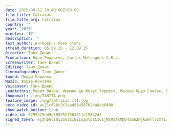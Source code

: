 ```yaml
---
date: 2025-09-11 20:40:00Z+03:00
film_title: Catraias
film_title_org: Catraias
country: ''
year: '2023'
minutes: '17'
description: ''
text_author: интервю с Леви Ступс
stream_duration: 05.09.25 - 12.09.25
Director: Таня Динис
Production: Нуно Родригес, Curtas Metragens C.R.L.
Screenwriter: Таня Динис
Editing: Таня Динис
Cinematography: Таня Динис
Sound: Педро Мариньо
Music: Жорже Кинтела
Voiceover: Таня Динис
LeadActors: Мария Виана, Ирмина де Жезус Терросо, Ренато Круз Сантос, Руте Рибейро
thumbnail: /img/TANITA.png
feature_image: /img/catraias III.jpg
hero_video_id: ac21c626c2f2aa493a58702da8eb6400
show_watch_button: true
video_id: 6799329e49d585252f581311c19642d3
signed_token: eyJhbGciOiJSUzI1NiIsImtpZCI6IjMxMzAxMDQ4ZmE2NjkwNTllZmY1ZjFiNGFiNmQxOGMwIn0.eyJzdWIiOiI2Nzk5MzI5ZTQ5ZDU4NTI1MmY1ODEzMTFjMTk2NDJkMyIsImtpZCI6IjMxMzAxMDQ4ZmE2NjkwNTllZmY1ZjFiNGFiNmQxOGMwIiwiZXhwIjoiMTc1NzY4NTQ0NSIsIm5iZiI6IjE3NTc1OTU0NDYiLCJhY2Nlc3NSdWxlcyI6W3siYWN0aW9uIjoiYWxsb3ciLCJ0eXBlIjoiaXAuZ2VvaXAuY291bnRyeSIsImNvdW50cnkiOlsiQkciXX0seyJhY3Rpb24iOiJibG9jayIsInR5cGUiOiJhbnkifV19.fsr6McSbtZIPKBEuINXsGxx3e5xXizO-EmEOFVXawEaWwBxdMR9jp9ER5HYp7lm4Fzl4pxvzJDwTb1PbDhbTt6W6RBIMcYRO7upwu3Xnhy17hz9HkFeV3g0q2On3uRoLylJ6_Q9VvzNu16bPTbJbIkRfyJHELBhZ7bV7FvvrmtOPOdSHsNrSnt0Rg3TfQr2KHcvx7YwHNJ-bhHNuU0JVci0r_oy9cUofC21YjZrUucZyOapW3Zkp40WUogTZVyXkvEQhXF7-wnEVhLpj2FpDrf_DkN76rPRNurG29dTakxt_OGjeemJeJM_AWjLPK324mv6jJUjLJP3xQRbw7cxfdA
---
```


